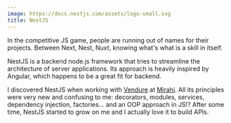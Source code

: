 ```yaml
---
image: https://docs.nestjs.com/assets/logo-small.svg
title: NestJS
---
```


In the competitive JS game, people are running out of names for their projects. Between Next, Nest, Nuxt, knowing what's what is a skill in itself.

NestJS is a backend node.js framework that tries to streamline the architecture of server applications. Its approach is heavily inspired by Angular, which happens to be a great fit for backend.

I discovered NestJS when working with [Vendure](https://www.vendure.io) at [Mirahi](https://mirahi.io). All its principles were very new and confusing to me: decorators, modules, services, dependency injection, factories... and an OOP approach in JS!? After some time, NestJS started to grow on me and I actually love it to build APIs.

